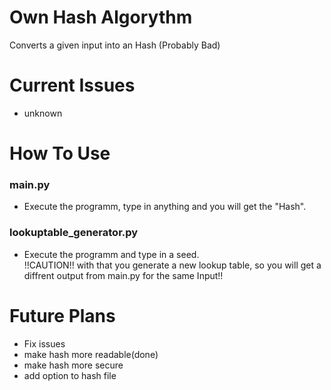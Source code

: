 # Own Hash Algorythm
Converts a given input into an Hash (Probably Bad)

# Current Issues<br>
+ unknown

# How To Use<br>
### main.py
* Execute the programm, type in anything and you will get the "Hash".

### lookuptable_generator.py
* Execute the programm and type in a seed.<br>
!!CAUTION!! with that you generate a new lookup table, so you will get a diffrent output from main.py for the same Input!!



# Future Plans<br>
+ Fix issues<br>
+ make hash more readable(done)<br>
+ make hash more secure<br>
+ add option to hash file<br>
